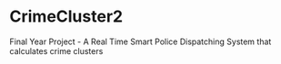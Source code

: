 # CrimeCluster2
Final Year Project - A Real Time Smart Police Dispatching System that calculates crime clusters